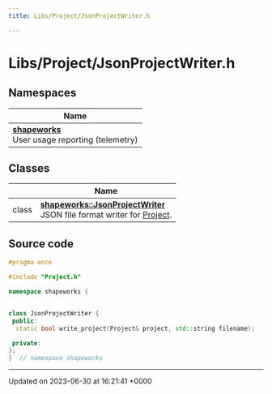```yaml
---
title: Libs/Project/JsonProjectWriter.h

---
```


# Libs/Project/JsonProjectWriter.h



## Namespaces

| Name           |
| -------------- |
| **[shapeworks](../Namespaces/namespaceshapeworks.md)** <br>User usage reporting (telemetry)  |

## Classes

|                | Name           |
| -------------- | -------------- |
| class | **[shapeworks::JsonProjectWriter](../Classes/classshapeworks_1_1JsonProjectWriter.md)** <br>JSON file format writer for [Project]().  |




## Source code

```cpp
#pragma once

#include "Project.h"

namespace shapeworks {


class JsonProjectWriter {
 public:
  static bool write_project(Project& project, std::string filename);

 private:
};
}  // namespace shapeworks
```


-------------------------------

Updated on 2023-06-30 at 16:21:41 +0000

